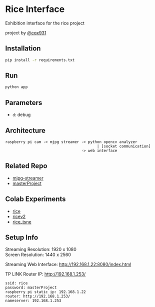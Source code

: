 # Rice Interface

Exhibition interface for the rice project

project by [@cqx931](https://github.com/cqx931/)

## Installation

```sh
pip install -r requirements.txt
```

## Run

```sh
python app
```

## Parameters

- `d`: debug

## Architecture
```
raspberry pi cam -> mjpg streamer -> python opencv analyzer
                                         | [socket communication]
                                  -> web interface
```

## Related Repo
- [mjpg-streamer](https://github.com/cqx931/mjpg-streamer)
- [masterProject](https://github.com/cqx931/masterProject)

## Colab Experiments
- [rice](https://colab.research.google.com/drive/1altnQe2wf7Ele74IKrhHKjxIN2zCHZoU#scrollTo=BG08-HZ5vANw)
- [ricev2](https://colab.research.google.com/drive/1Ay9ZPEoNlbPBK2T2aXBxXJvVtoiKFKdG)
- [rice_tsne](https://colab.research.google.com/drive/1dMf2GaFHH_nvtReOu49NmBqYSepYniiX?usp=sharing#scrollTo=rW8AwjDf8hh_)

## Setup Info

Streaming Resolution: 1920 x 1080  
Screen Resolution: 1440 x 2560

Streaming Web Interface:
http://192.168.1.22:8080/index.html

TP LINK Router IP: 
http://192.168.1.253/

```
ssid: rice  
password: masterProject  
raspberry pi static ip: 192.168.1.22  
router: http://192.168.1.253/  
nameserver: 192.168.1.253
```
